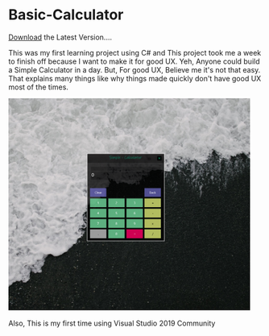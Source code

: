 # Basic-Calculator
[Download](https://github.com/U-C-S/Basic-Calculator/raw/master/Basic%20Calculator.exe) the Latest Version....

This was my first learning project using C# and This project took me a week to finish off because I want to make it for good UX. Yeh, Anyone could build a Simple Calculator in a day. But, For good UX, Believe me it's not that easy. That explains many things like why things made quickly don't have good UX most of the times.

<img src="https://github.com/U-C-S/Basic-Calculator/blob/master/ScreenShot.png?raw=true" width="480px"> 

Also, This is my first time using Visual Studio 2019 Community
